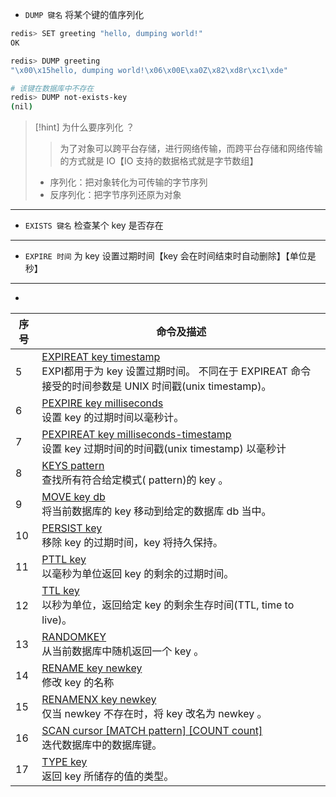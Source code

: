 - `DUMP 键名` 将某个键的值序列化

```bash
redis> SET greeting "hello, dumping world!"
OK

redis> DUMP greeting
"\x00\x15hello, dumping world!\x06\x00E\xa0Z\x82\xd8r\xc1\xde"

# 该键在数据库中不存在
redis> DUMP not-exists-key
(nil)
```

>[!hint] 为什么要序列化 ？
>>为了对象可以跨平台存储，进行网络传输，而跨平台存储和网络传输的方式就是 IO【IO 支持的数据格式就是字节数组】
>
> - 序列化：把对象转化为可传输的字节序列
> - 反序列化：把字节序列还原为对象

---

- `EXISTS 键名` 检查某个 key 是否存在

---

- `EXPIRE 时间` 为 key 设置过期时间【key 会在时间结束时自动删除】【单位是秒】

---

- 





| 序号  | 命令及描述                                                                                                                                                  |
| --- | ------------------------------------------------------------------------------------------------------------------------------------------------------ |
| 5   | [EXPIREAT key timestamp](https://www.runoob.com/redis/keys-expireat.html)  <br>EXPI都用于为 key 设置过期时间。 不同在于 EXPIREAT 命令接受的时间参数是 UNIX 时间戳(unix timestamp)。 |
| 6   | [PEXPIRE key milliseconds](https://www.runoob.com/redis/keys-pexpire.html)  <br>设置 key 的过期时间以毫秒计。                                                      |
| 7   | [PEXPIREAT key milliseconds-timestamp](https://www.runoob.com/redis/keys-pexpireat.html)  <br>设置 key 过期时间的时间戳(unix timestamp) 以毫秒计                     |
| 8   | [KEYS pattern](https://www.runoob.com/redis/keys-keys.html)  <br>查找所有符合给定模式( pattern)的 key 。                                                           |
| 9   | [MOVE key db](https://www.runoob.com/redis/keys-move.html)  <br>将当前数据库的 key 移动到给定的数据库 db 当中。                                                           |
| 10  | [PERSIST key](https://www.runoob.com/redis/keys-persist.html)  <br>移除 key 的过期时间，key 将持久保持。                                                             |
| 11  | [PTTL key](https://www.runoob.com/redis/keys-pttl.html)  <br>以毫秒为单位返回 key 的剩余的过期时间。                                                                    |
| 12  | [TTL key](https://www.runoob.com/redis/keys-ttl.html)  <br>以秒为单位，返回给定 key 的剩余生存时间(TTL, time to live)。                                                  |
| 13  | [RANDOMKEY](https://www.runoob.com/redis/keys-randomkey.html)  <br>从当前数据库中随机返回一个 key 。                                                                 |
| 14  | [RENAME key newkey](https://www.runoob.com/redis/keys-rename.html)  <br>修改 key 的名称                                                                     |
| 15  | [RENAMENX key newkey](https://www.runoob.com/redis/keys-renamenx.html)  <br>仅当 newkey 不存在时，将 key 改名为 newkey 。                                          |
| 16  | [SCAN cursor [MATCH pattern] [COUNT count]](https://www.runoob.com/redis/keys-scan.html)  <br>迭代数据库中的数据库键。                                             |
| 17  | [TYPE key](https://www.runoob.com/redis/keys-type.html)  <br>返回 key 所储存的值的类型。                                                                          |